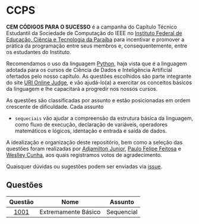 # CCPS
**CEM CÓDIGOS PARA O SUCESSO** é a campanha do Capítulo Técnico Estudantil da Sociedade de Computação do IEEE no [Instituto Federal de Educação, Ciência e Tecnologia da Paraíba](https://www.ifpb.edu.br/) para incentivar e promover a prática da programação entre seus membros e, consequentemente, entre os estudantes do Instituto.

Recomendamos o uso da linguagem [Python](https://www.python.org/), haja vista que é a linguagem adotada para os cursos de Ciência de Dados e Inteligência Artificial ofertados pelo nosso capítulo. As questões escolhidos são parte integrante do site [URI Online Judge](https://www.urionlinejudge.com.br), e vão ajudá-lo(a) a exercitar os conceitos básicos da linguagem e lhe capacitará a progredir nos nossos cursos. 

As questões são classificadas por assunto e estão posicionadas em ordem crescente de dificuldade. Cada assunto 

- ```sequeciais``` vão ajudar a compreensão da estrutura básica da linguagem, como fluxo de execução, declaração de variáveis, operadores matemáticos e lógicos, identação e entrada e saída de dados. 

A idealização e organização deste repositório, bem como a seleção das questões foram realizadas por [Adjamilton Junior](), [Paulo Felipe Feitosa]() e [Weslley Cunha](), aos quais registramos votos de agradecimento.

Quaisquer dúvidas ou sugestões podem ser enviadas via [issue](https://github.com/csifpb/ccps/issues).

## Questões

| Questão | Nome | Assunto |
| :---: | --- | --- |
| [1001](https://www.urionlinejudge.com.br/judge/pt/problems/view/1001) | Extremamente Básico | Sequencial |
